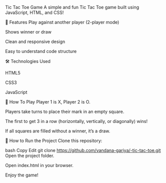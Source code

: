 Tic Tac Toe Game
A simple and fun Tic Tac Toe game built using JavaScript, HTML, and CSS!

🚀 Features
Play against another player (2-player mode)

Shows winner or draw

Clean and responsive design

Easy to understand code structure

🛠️ Technologies Used

HTML5

CSS3

JavaScript

🧠 How To Play
Player 1 is X, Player 2 is O.

Players take turns to place their mark in an empty square.

The first to get 3 in a row (horizontally, vertically, or diagonally) wins!

If all squares are filled without a winner, it’s a draw.

📂 How to Run the Project
Clone this repository:

bash
Copy
Edit
git clone https://github.com/vandana-gariya/-tic-tac-toe.git
Open the project folder.

Open index.html in your browser.

Enjoy the game!

